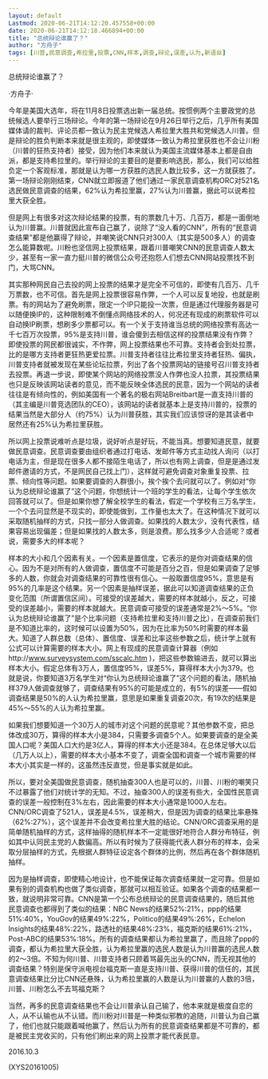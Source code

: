 ```yaml
---
layout: default
Lastmod: 2020-06-21T14:12:20.457558+00:00
date: 2020-06-21T14:12:18.466894+00:00
title: "总统辩论谁赢了？"
author: "方舟子"
tags: [川普,民意调查,希拉里,投票,CNN,样本,调查,辩论,误差,认为,新语丝]
---
```


总统辩论谁赢了？

·方舟子·

今年是美国大选年，将在11月8日投票选出新一届总统。按惯例两个主要政党的总统候选人要举行三场辩论。今年的第一场辩论在9月26日举行之后，几乎所有美国媒体请的裁判、评论员都一致认为民主党候选人希拉里大胜共和党候选人川普。但是辩论的胜负判断本来就是很主观的，即使媒体一致认为希拉里获胜也不会让川粉（川普的狂热支持者）接受，因为他们本来就认为美国主流媒体基本上都是自由派，都是支持希拉里的。举行辩论的主要目的是要影响选民，那么，我们可以给胜负定一个客观标准，那就是认为哪一方获胜的选民人数比较多，这一方就获胜了。第一场辩论刚刚结束，CNN就立即报道了他们通过一家民意调查机构ORC对521名选民做民意调查的结果，62%认为希拉里赢，27%认为川普赢，据此可以说希拉里大获全胜。

但是网上有很多对这次辩论结果的投票，有的票数几十万、几百万，都是一面倒地认为川普赢。川普就因此宣布自己赢了，说除了“没人看的CNN”，所有的“民意调查结果”都是他赢得了辩论，并嘲笑说CNN只对300人（其实是500多人）的调查怎么能算数呢。川粉也坚信网上投票结果，跟着川普嘲笑CNN的民意调查人数太少，甚至有一家一直力挺川普的微信公众号还抱怨人们想去CNN网站投票找不到门，大骂CNN。

其实那种网民自己去投的网上投票的结果才是完全不可信的，即使有几百万、几千万票数，也不可信。首先是网上投票很容易作弊，一个人可以反复地投，也就是刷票。有的网站为了避免刷票，限定一个IP只能投一次票，但是通过代理服务器是可以随便换IP的，这种限制难不倒懂点网络技术的人，何况还有现成的刷票软件可以自动换IP刷票，想刷多少票都可以。有一个关于支持谁当总统的网络投票有高达一千七百万次投票，95%是支持川普，谁会傻到去相信这样的投票结果没有作弊？即使投票的网民都很诚实，不作弊，网上投票结果也不可靠。支持者会到处拉票，比的是哪方支持者更狂热更爱拉票。川普支持者往往比希拉里支持者狂热、偏执，川普支持者就被发现在某些论坛拉票，列出了各个投票网站的链接号召川普支持者去投票。再退一步说，即使某个网站的网络投票没人作弊也没人拉票，其投票结果也只是反映该网站读者的意见，而不能反映全体选民的民意，因为一个网站的读者往往是有倾向性的，例如美国有一个著名的极右网站Breitbart是一直支持川普的（其主编是川普竞选团队的CEO），该网站的读者就基本上是支持川普的，投票的结果当然是大部分人（约75%）认为川普获胜，其实我们应该惊讶的是其读者中居然还有25%认为希拉里获胜。

所以网上投票说难听点是垃圾，说好听点是好玩，不能当真。想要知道民意，就要做民意调查。民意调查要由组织者通过打电话、发邮件等方式主动找人询问（以打电话为主，但是现在很多人都不接陌生电话了，所以也有网上调查，但是是通过发邮件邀请的方式，不是网民自己找上门），这样就可避免调查对象重复投票、拉票、倾向性等问题。如果要调查的人群很小，挨个挨个去问就可以了。例如对“你认为总统辩论谁赢了”这个问题，你想统计一个班的学生的看法，让每个学生依次回答就可以了。但是如果你想了解全校学生的看法，假定一个学校有三万名学生，一个个去问显然是不现实的，即使能做到，工作量也太大了。在这种情况下就可以采取随机抽样的方式，只找一部分人做调查。如果找的人数太少，没有代表性，结果容易出现偏差；但是如果找的人数太多，则是浪费。那么找多少人合适呢？或者说，需要多大的样本呢？

样本的大小和几个因素有关。一个因素是置信度，它表示的是你对调查结果的信心。因为不是对所有的人做调查，置信度不可能是百分之百，但是如果调查了足够多的人数，你就会对调查结果的可靠性很有信心。一般取置信度95%，意思是有95%的几率是这个结果。另一个因素是抽样误差，据此可以知道调查结果的正负变化范围（所谓置信区间）。可接受的误差越大，需要的样本就越小，反之，可接受的误差越小，需要的样本就越大。民意调查可接受的误差通常是2%～5%。“你认为总统辩论谁赢了”是个比率问题（支持希拉里和支持川普之比），在调查前我们是不知道比率的，这时候可以设置为50%，因为在比率为50%时需要的样本最大。知道了人群总数（总体）、置信度、误差和比率这些参数之后，统计学上就有公式可以计算需要的样本大小。网上有现成的民意调查计算器（例如http://www.surveysystem.com/sscalc.htm )，把这些参数输进去，就可以算出样本大小。假定总体有3万人，置信度95%，误差5%，算得样本大小为379。也就是说，你要知道3万名学生对“你认为总统辩论谁赢了”这个问题的看法，随机抽样379人做调查就够了，调查结果有95%的可能是成立的，有5%的误差——假如调查结果是50%的人认为希拉里赢，意思是如果重复调查20次，有19次的结果是45%～55%的人认为希拉里赢。

如果我们想要知道一个30万人的城市对这个问题的民意呢？其他参数不变，把总体改成30万，算得的样本大小是384，只需要多调查5个人。如果要调查的是全美国人口呢？美国人口大约是3亿人，算得的样本大小还是384。在总体足够大以后（几万人以上），需要的样本大小基本不变了，调查全国和调查一个城市需要的样本大小其实是一样的，这虽然违反直觉，但是事实就是如此。

所以，要对全美国做民意调查，随机抽查300人也是可以的，川普、川粉的嘲笑只不过暴露了他们对统计学的无知。不过，抽查300人的误差有些大，全国性民意调查的误差一般控制在3%左右，因此需要的样本大小通常是1000人左右。CNN/ORC调查了521人，误差是4.5%，误差稍大，但是因为调查的结果比率悬殊（62%:27%），这个误差并不会改变希拉里大胜的结论。CNN/ORC调查采用的是简单随机抽样的方式，这样抽得的随机样本不一定能很好地符合人群分布特征，例如其中认同民主党的人数偏高。所以有时候为了获得能代表人群分布的样本，会采取分层抽样的方式，先根据人群特征设定各个群体的比例，然后再在各个群体随机抽样。

因为是抽样调查，即使精心地设计，也不能保证每次调查结果就一定可靠。但是如果有别的调查机构也做了类似调查，那就可以相互验证。如果各个调查的结果都一致，就说明非常可靠。CNN是第一个公布总统辩论的民意调查结果的，随后其他民意调查也都得到了类似的结果：NBC News的结果52%:21%，ppp的结果51%:40%，YouGov的结果49%:22%，Politico的结果49%:26%，Echelon Insights的结果48%:22%，路透社的结果48%:23%，福克斯的结果61%:21%，Post-ABC的结果53%:18%。所有的调查结果都认为希拉里赢了，而且除了ppp的调查，都认为希拉里大获全胜，认为希拉里赢的选民人数是认为川普赢的选民人数的2～3倍。不知为何川普、川普支持者只顾着骂最先出头的CNN，而无视其他的调查结果？特别是保守派电视台福克斯一直是支持川普、获得川普的信任的，其民意调查结果比分比CNN还悬殊，认为希拉里赢的人数是认为川普赢的人数的3倍，川普、川粉怎么不去骂福克斯？

当然，再多的民意调查结果也不会让川普承认自己输了，他本来就是极度自恋的人，从不认输也从不认错。而川粉对川普是一种类似邪教的追随，川普认为自己赢了，他们也就只能跟着喊他赢了，然后认为所有的民意调查结果都是不可靠的，都是被民主党收买的，只有他们刷出来的网上投票才能代表民意。

2016.10.3

(XYS20161005)


